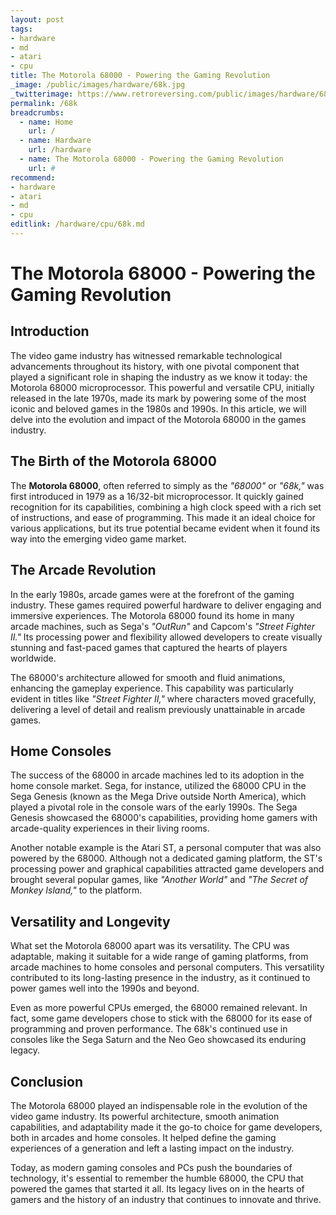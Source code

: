 ```yaml
---
layout: post
tags: 
- hardware
- md
- atari
- cpu
title: The Motorola 68000 - Powering the Gaming Revolution
_image: /public/images/hardware/68k.jpg
_twitterimage: https://www.retroreversing.com/public/images/hardware/68k.jpg
permalink: /68k
breadcrumbs:
  - name: Home
    url: /
  - name: Hardware
    url: /hardware
  - name: The Motorola 68000 - Powering the Gaming Revolution
    url: #
recommend: 
- hardware
- atari
- md
- cpu
editlink: /hardware/cpu/68k.md
---
```


# The Motorola 68000 - Powering the Gaming Revolution

## Introduction

The video game industry has witnessed remarkable technological advancements throughout its history, with one pivotal component that played a significant role in shaping the industry as we know it today: the Motorola 68000 microprocessor. This powerful and versatile CPU, initially released in the late 1970s, made its mark by powering some of the most iconic and beloved games in the 1980s and 1990s. In this article, we will delve into the evolution and impact of the Motorola 68000 in the games industry.

## The Birth of the Motorola 68000

The **Motorola 68000**, often referred to simply as the *"68000"* or *"68k,"* was first introduced in 1979 as a 16/32-bit microprocessor. It quickly gained recognition for its capabilities, combining a high clock speed with a rich set of instructions, and ease of programming. This made it an ideal choice for various applications, but its true potential became evident when it found its way into the emerging video game market.

## The Arcade Revolution

In the early 1980s, arcade games were at the forefront of the gaming industry. These games required powerful hardware to deliver engaging and immersive experiences. The Motorola 68000 found its home in many arcade machines, such as Sega's *"OutRun"* and Capcom's *"Street Fighter II."* Its processing power and flexibility allowed developers to create visually stunning and fast-paced games that captured the hearts of players worldwide.

The 68000's architecture allowed for smooth and fluid animations, enhancing the gameplay experience. This capability was particularly evident in titles like *"Street Fighter II,"* where characters moved gracefully, delivering a level of detail and realism previously unattainable in arcade games.

## Home Consoles

The success of the 68000 in arcade machines led to its adoption in the home console market. Sega, for instance, utilized the 68000 CPU in the Sega Genesis (known as the Mega Drive outside North America), which played a pivotal role in the console wars of the early 1990s. The Sega Genesis showcased the 68000's capabilities, providing home gamers with arcade-quality experiences in their living rooms.

Another notable example is the Atari ST, a personal computer that was also powered by the 68000. Although not a dedicated gaming platform, the ST's processing power and graphical capabilities attracted game developers and brought several popular games, like *"Another World"* and *"The Secret of Monkey Island,"* to the platform.

## Versatility and Longevity

What set the Motorola 68000 apart was its versatility. The CPU was adaptable, making it suitable for a wide range of gaming platforms, from arcade machines to home consoles and personal computers. This versatility contributed to its long-lasting presence in the industry, as it continued to power games well into the 1990s and beyond.

Even as more powerful CPUs emerged, the 68000 remained relevant. In fact, some game developers chose to stick with the 68000 for its ease of programming and proven performance. The 68k's continued use in consoles like the Sega Saturn and the Neo Geo showcased its enduring legacy.

## Conclusion

The Motorola 68000 played an indispensable role in the evolution of the video game industry. Its powerful architecture, smooth animation capabilities, and adaptability made it the go-to choice for game developers, both in arcades and home consoles. It helped define the gaming experiences of a generation and left a lasting impact on the industry.

Today, as modern gaming consoles and PCs push the boundaries of technology, it's essential to remember the humble 68000, the CPU that powered the games that started it all. Its legacy lives on in the hearts of gamers and the history of an industry that continues to innovate and thrive.
